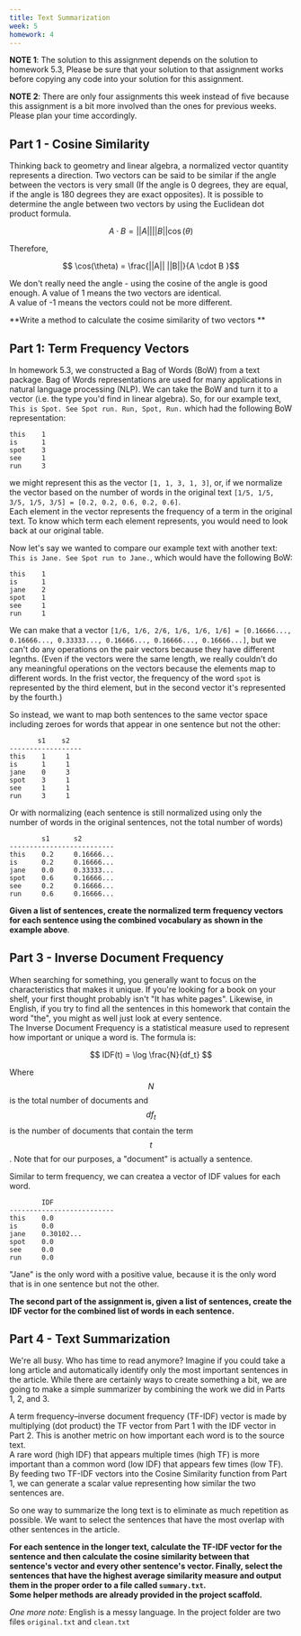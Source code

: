 ```yaml
---
title: Text Summarization
week: 5
homework: 4
---
```


**NOTE 1**: The solution to this assignment depends on the solution to homework 5.3, 
Please be sure that your solution to that assignment works before copying any code 
into your solution for this assignment.

**NOTE 2**: There are only four assignments this week instead of five because 
this assignment is a bit more involved than the ones for previous weeks.  Please
plan your time accordingly.


## Part 1 - Cosine Similarity ##

Thinking back to geometry and linear algebra, a normalized vector quantity represents a direction.  Two vectors can be said to be similar 
if the angle between the vectors is very small (If the angle is 0 degrees, they are equal, if the angle is 180 degrees they are exact opposites).
It is possible to determine the angle between two vectors by using the Euclidean dot product formula.
 
$$ A \cdot B = ||A|| ||B|| \cos(\theta)$$
 
Therefore,
 
$$ \cos(\theta)  = \frac{||A|| ||B||}{A \cdot B }$$
 
We don't really need the angle - using the cosine of the angle is good enough.  A value of 1 means the two vectors are identical.  
A value of -1 means the vectors could not be more different.

**Write a method to calculate the cosime similarity of two vectors **

## Part 1: Term Frequency Vectors ##

In homework 5.3, we constructed a Bag of Words (BoW) from a text package. Bag of Words representations
are used for many applications in natural language processing (NLP).  We can take the BoW
and turn it to a vector (i.e. the type you'd find in linear algebra).  So, for our example text, 
`This is Spot. See Spot run. Run, Spot, Run.` which had the following BoW representation:

```
this    1
is      1
spot    3
see     1
run     3
```

we might represent this as the vector `[1, 1, 3, 1, 3]`, or, if we normalize the vector based on the 
number of words in the original text `[1/5, 1/5, 3/5, 1/5, 3/5] = [0.2, 0.2, 0.6, 0.2, 0.6]`.  
Each element in the vector represents the frequency of a term in the original text.  To know which term
each element represents, you would need to look back at our original table.

Now let's say we wanted to compare our example text with another text: `This is Jane. See Spot run to Jane.`, which would 
have the following BoW:
```
this    1
is      1
jane    2
spot    1
see     1
run     1
```

We can make that a vector `[1/6, 1/6, 2/6, 1/6, 1/6, 1/6] = [0.16666..., 0.16666..., 0.33333..., 0.16666..., 0.16666..., 0.16666...]`, 
but we can't do any operations on the pair vectors because they have different legnths. (Even if the vectors 
were the same length, we really couldn't do any meaningful operations on the vectors because the elements 
map to different words.  In the frist vector, the frequency of the word `spot` is represented by the third 
element, but in the second vector it's represented by the fourth.)

So instead, we want to map both sentences to the same vector space including zeroes for words that appear in one sentence but
not the other:
```
       s1    s2
------------------
this    1     1
is      1     1
jane    0     3
spot    3     1
see     1     1
run     3     1
```

Or with normalizing (each sentence is still normalized using only the number of words in the original sentences, not the total number of words)

```
        s1      s2
--------------------------
this    0.2     0.16666...
is      0.2     0.16666...
jane    0.0     0.33333...
spot    0.6     0.16666...
see     0.2     0.16666...
run     0.6     0.16666...
```

**Given a list of sentences, create the normalized term frequency vectors for 
each sentence using the combined vocabulary as shown in the example above**.  

## Part 3 - Inverse Document Frequency ##

When searching for something, you generally want to focus on the characteristics that makes it unique.  If you're looking
for a book on your shelf, your first thought probably isn't "It has white pages".  Likewise, in English, if you try to 
find all the sentences in this homework that contain the word "the", you might as well just look at every sentence.  
The Inverse Document Frequency is a statistical measure used to represent how important or unique a word is. The formula is:

$$ IDF(t) = \log \frac{N}{df_t} $$

Where $$N$$ is the total number of documents and $$df_t$$ is the number of documents that contain the term $$t$$.  Note that
for our purposes, a "document" is actually a sentence.  

Similar to term frequency, we can createa a vector of IDF values for each word.

```
        IDF
--------------------------
this    0.0
is      0.0
jane    0.30102...
spot    0.0
see     0.0
run     0.0
```

"Jane" is the only word with a positive value, because it is the only word that is in one sentence but not the other.

**The second part of the assignment is, given a list of sentences, create the IDF vector for the combined list of words in each sentence.**

## Part 4 - Text Summarization ##

We're all busy.  Who has time to read anymore?  Imagine if you could take a long article and automatically identify only the most 
important sentences in the article.  While there are certainly ways to create something a bit, we are going to make a simple summarizer
by combining the work we did in Parts 1,  2, and 3.

A term frequency–inverse document frequency (TF-IDF) vector is made by multiplying (dot product) the TF vector from Part 1 
with the IDF vector in Part 2.  This is another metric on how important each word is to the source text.  
A rare word (high IDF) that appears multiple times (high TF) is more important than a common word (low IDF) that appears few times (low TF).  
By feeding two TF-IDF vectors into the Cosine Similarity function from Part 1, we can generate a scalar value representing how similar the 
two sentences are.

So one way to summarize the long text is to eliminate as much repetition as possible. We want to select the sentences 
that have the most overlap with other sentences in the article.

**For each sentence in the longer text, calculate the TF-IDF vector for the sentence and then calculate the cosine 
similarity between that sentence's vector and every other sentence's vector.  Finally, select the sentences that 
have the highest average similarity measure and output them in the proper order to a file called `summary.txt`.  
Some helper methods are already provided in the project scaffold.**

 *One more note:* English is a messy language.  In the project folder are two files `original.txt` and `clean.txt`
